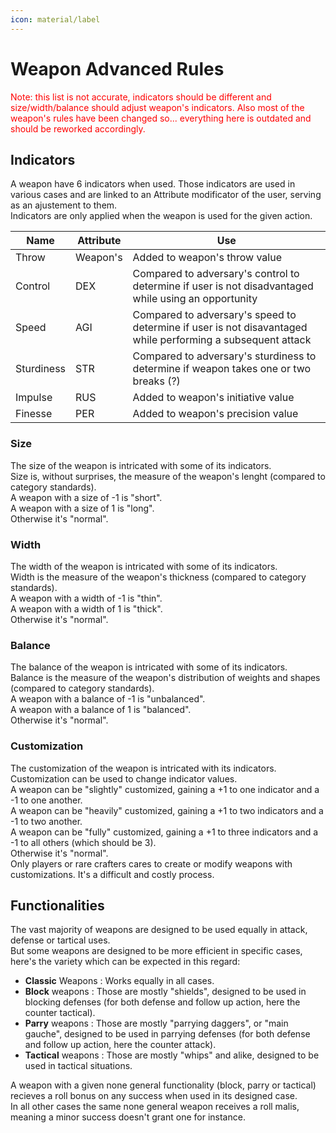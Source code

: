 ```yaml
---
icon: material/label 
---
```

# Weapon Advanced Rules

<span style="color: red">Note: this list is not accurate, indicators should be different and size/width/balance should adjust weapon's indicators.
Also most of the weapon's rules have been changed so... everything here is outdated and should be reworked accordingly.</span>

## Indicators

A weapon have 6 indicators when used. Those indicators are used in various cases and are linked to an Attribute modificator of the user, serving as an ajustement to them.  
Indicators are only applied when the weapon is used for the given action.

| Name       | Attribute | Use                                                                                                         |
| ---------- | --------- | ----------------------------------------------------------------------------------------------------------- |
| Throw      | Weapon's  | Added to weapon's throw value                                                                               |
| Control    | DEX       | Compared to adversary's control to determine if user is not disadvantaged while using an opportunity        |
| Speed      | AGI       | Compared to adversary's speed to determine if user is not disavantaged while performing a subsequent attack |
| Sturdiness | STR       | Compared to adversary's sturdiness to determine if weapon takes one or two breaks (?)                       |
| Impulse    | RUS       | Added to weapon's initiative value                                                                          |
| Finesse    | PER       | Added to weapon's precision value                                                                           |

### Size

The size of the weapon is intricated with some of its indicators.  
Size is, without surprises, the measure of the weapon's lenght (compared to category standards).  
A weapon with a size of -1 is "short".  
A weapon with a size of 1 is "long".  
Otherwise it's "normal".

### Width

The width of the weapon is intricated with some of its indicators.  
Width is the measure of the weapon's thickness (compared to category standards).  
A weapon with a width of -1 is "thin".  
A weapon with a width of 1 is "thick".  
Otherwise it's "normal".

### Balance

The balance of the weapon is intricated with some of its indicators.  
Balance is the measure of the weapon's distribution of weights and shapes (compared to category standards).  
A weapon with a balance of -1 is "unbalanced".  
A weapon with a balance of 1 is "balanced".  
Otherwise it's "normal".

### Customization

The customization of the weapon is intricated with its indicators.  
Customization can be used to change indicator values.  
A weapon can be "slightly" customized, gaining a +1 to one indicator and a -1 to one another.  
A weapon can be "heavily" customized, gaining a +1 to two indicators and a -1 to two another.  
A weapon can be "fully" customized, gaining a +1 to three indicators and a -1 to all others (which should be 3).  
Otherwise it's "normal".  
Only players or rare crafters cares to create or modify weapons with customizations. It's a difficult and costly process.

## Functionalities

The vast majority of weapons are designed to be used equally in attack, defense or tartical uses.  
But some weapons are designed to be more efficient in specific cases, here's the variety which can be expected in this regard:

- **Classic** Weapons : Works equally in all cases.
- **Block** weapons : Those are mostly "shields", designed to be used in blocking defenses (for both defense and follow up action, here the counter tactical).
- **Parry** weapons : Those are mostly "parrying daggers", or "main gauche", designed to be used in parrying defenses (for both defense and follow up action, here the counter attack).
- **Tactical** weapons : Those are mostly "whips" and alike, designed to be used in tactical situations.

A weapon with a given none general functionality (block, parry or tactical) recieves a roll bonus on any success when used in its designed case.  
In all other cases the same none general weapon receives a roll malis, meaning a minor success doesn't grant one for instance.
